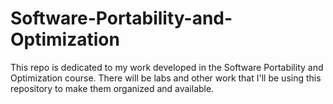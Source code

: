 # Software-Portability-and-Optimization
This repo is dedicated to my work developed in the Software Portability and Optimization course. There will be labs and other work that I'll be using this repository to make them organized and available. 
